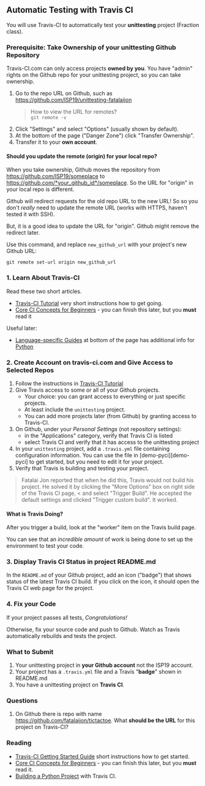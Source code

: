 ## Automatic Testing with Travis CI

You will use Travis-CI to automatically test your **unittesting** project (Fraction class).

### Prerequisite:  Take Ownership of your unittesting Github Repository

Travis-CI.com can only access projects **owned by you**.
You have "admin" rights on the Github repo for your unittesting project,
so you can take ownership.

1. Go to the repo URL on Github, such as https://github.com/ISP19/unittesting-fatalaijon
    > How to view the URL for remotes?    
    > `git remote -v`
2. Click "Settings" and select "Options" (usually shown by default).
3. At the bottom of the page ("Danger Zone") click "Transfer Ownership".
4. Transfer it to your **own account**.

#### Should you update the remote (origin) for your local repo?

When you take ownership, Github moves the repository from https://github.com/ISP19/someplace to https://github.com/*your_github_id*/someplace.  So the URL for "origin" in your local repo is different.

Github will redirect requests for the old repo URL to the new URL!
So so you don't *really* need to update the remote URL (works with HTTPS, haven't tested it with SSH).

But, it is a good idea to update the URL for "origin".  Github might remove the redirect later.

Use this command, and replace `new_github_url` with your project's new Github URL:
```
git remote set-url origin new_github_url
```

### 1. Learn About Travis-CI

Read these two short articles.

* [Travis-CI Tutorial][travis-ci-tutorial] very short instructions how to get going.
* [Core CI Concepts for Beginners][travis-ci-concepts] - you can finish this later, but you **must** read it

Useful later:

* [Language-specific Guides][travis-ci-docs] at bottom of the page has additional info for [Python][travis-ci-python]

### 2. Create Account on travis-ci.com and Give Access to Selected Repos

1. Follow the instructions in [Travis-CI Tutorial][travis-ci-tutorial]
2. Give Travis access to some or all of your Github projects.
   * Your choice: you can grant access to everything or just specific projects.
   * At least include the `unittesting` project.
   * You can add more projects later (from Github) by granting access to Travis-CI.
3. On Github, under your *Personal Settings* (not repository settings):
   * in the "Applications" category, verify that Travis CI is listed
   * select Travis CI and verify that it has access to the unittesting project 
4. In your `unittesting` project, add a `.travis.yml` file containing configuration information.  You can use the file in [demo-pyci][demo-pyci] to get started, but you need to edit it for your project.
5. Verify that Travis is building and testing your project.

> Fatalai Jon reported that when he did this, Travis would not build his project.
> He solved it by clicking the "More Options" box on right side of the Travis CI page, 
< and select "Trigger Build".
> He accepted the default settings and clicked "Trigger custom build". It worked.

#### What is Travis Doing?

After you trigger a build, look at the "worker" item on the Travis build page.

You can see that an *incredible amount* of work is being done to set
up the environment to test your code.

### 3. Display Travis CI Status in project README.md

In the `README.md` of your Github project, add an icon ("badge") that shows status of the latest Travis CI build.  If you click on the icon, it should open the Travis CI web page for the project.

### 4. Fix your Code

If your project passes all tests, *Congratulations!*

Otherwise, fix your source code and push to Github.  Watch as Travis automatically rebuilds and tests the project.

### What to Submit

1. Your unittesting project in **your Github account** not the ISP19 account.
2. Your project has a `.travis.yml` file and a Travis "**badge**" shown in README.md
3. You have a unittesting project on **Travis CI**.

### Questions

1. On Github there is repo with name https://github.com/fatalaijon/tictactoe.
What **should be the URL** for this project on Travis-CI?

### Reading

* [Travis-CI Getting Started Guide][travis-ci-tutorial] short instructions how to get started.
* [Core CI Concepts for Beginners][travis-ci-concepts] - you can finish this later, but you **must** read it.
* [Building a Python Project][travis-ci-python] with Travis CI.

[demo-ci]: https://cpske.github.io/ISP19/automation/travis-demo-project "Travis CI Demo Project"
[travis-ci-docs]: https://docs.travis-ci.com/
[travis-ci-tutorial]: https://docs.travis-ci.com/user/tutorial/
[travis-ci-concepts]: https://docs.travis-ci.com/user/for-beginners/, "Core CI Concepts for Beginners"
[travis-ci-python]: https://docs.travis-ci.com/user/languages/python/
[hello-ant]: https://ant.apache.org/manual/tutorial-HelloWorldWithAnt.html "Hello World with Ant (Tutorial)"
[hello-ant-enhance]: https://ant.apache.org/manual/tutorial-HelloWorldWithAnt.html#enhance "Hello World with Ant (Tutorial)"
[ant-jar]: https://ant.apache.org/manual/Tasks/jar.html "Jar task manual page"
[ant-copy]: https://ant.apache.org/manual/Tasks/copy.html "Ant copy task"
[git-submodules]: https://git-scm.com/book/en/v2/Git-Tools-Submodules
[working-with-submodules]: https://blog.github.com/2016-02-01-working-with-submodules/

